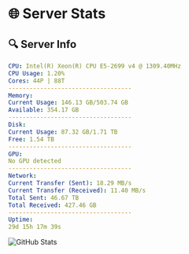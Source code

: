 # 🌐 Server Stats
## 🔍 Server Info
```yaml
CPU: Intel(R) Xeon(R) CPU E5-2699 v4 @ 1309.40MHz
CPU Usage: 1.20%
Cores: 44P | 88T
-----------------------------------
Memory:
Current Usage: 146.13 GB/503.74 GB
Available: 354.17 GB
-----------------------------------
Disk:
Current Usage: 87.32 GB/1.71 TB
Free: 1.54 TB
-----------------------------------
GPU:
No GPU detected
-----------------------------------
Network:
Current Transfer (Sent): 18.29 MB/s
Current Transfer (Received): 11.40 MB/s
Total Sent: 46.67 TB
Total Received: 427.46 GB
-----------------------------------
Uptime:
29d 15h 17m 39s
```
![GitHub Stats](https://img.shields.io/badge/Updated-2025-04-06_12:40:28-blue)